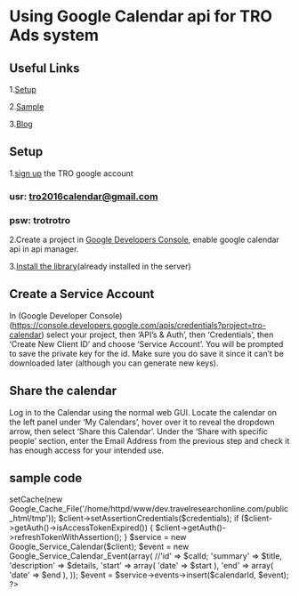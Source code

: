# Using Google Calendar api for TRO Ads system

## Useful Links
1.[Setup](https://developers.google.com/api-client-library/php/start/get_started)

2.[Sample](https://developers.google.com/api-client-library/php/auth/service-accounts)

3.[Blog](https://mytechscraps.wordpress.com/2014/05/15/accessing-google-calendar-using-the-php-api/)

## Setup 
1.[sign up](https://accounts.google.com/ServiceLogin?sacu=1&continue=https%3A%2F%2Fwww.google.com%2F%3Fgws_rd%3Dssl&hl=en#identifier) the TRO google account
### usr: tro2016calendar@gmail.com
### psw: trotrotro

2.Create a project in [Google Developers Console](https://console.developers.google.com/apis/dashboard?project=tro-calendar&duration=PT1H), enable google calendar api in api manager.

3.[Install the library](https://developers.google.com/api-client-library/php/start/installation)(already installed in the server)

## Create a Service Account
In (Google Developer Console)(https://console.developers.google.com/apis/credentials?project=tro-calendar) select your project, then ‘API’s & Auth’, then ‘Credentials’, then ‘Create New Client ID’ and choose ‘Service Account’.  You will be prompted to save the private key for the id. Make sure you do save it since it can’t be downloaded later (although you can generate new keys).

## Share the calendar
Log in to the Calendar using the normal web GUI. Locate the calendar on the left panel under ‘My Calendars’, hover over it to reveal the dropdown arrow, then select ‘Share this Calendar’.  Under the ‘Share with specific people’ section, enter the Email Address from the previous step and check it has enough access for your intended use.

## sample code
<?php
/*	
	$calendarId
	$title
	$details
	$start
	$end
	
*/

//require_once realpath(dirname(__FILE__).'/google-api-php-client/src/Google/autoload.php');
require_once __DIR__ . '/vendor/autoload.php';

//$calendarId = '8l2dj5ierr04er1uj8tos3lppo@group.calendar.google.com';
$client_email = 'tro-calendar@tro-calendar.iam.gserviceaccount.com';
$private_key = file_get_contents('TRO-Calendar-PrivateKey.p12');
$scopes = array('https://www.googleapis.com/auth/calendar');
$credentials = new Google_Auth_AssertionCredentials(
	$client_email,
	$scopes,
	$private_key

);    


$client = new Google_Client();
//$client->setCache(new Google_Cache_File('/home/httpd/www/dev.travelresearchonline.com/public_html/tmp'));

$client->setAssertionCredentials($credentials);
if ($client->getAuth()->isAccessTokenExpired()) {
  $client->getAuth()->refreshTokenWithAssertion();
}

$service = new Google_Service_Calendar($client);
$event = new Google_Service_Calendar_Event(array(
  //'id' => $calId;
  'summary' => $title,
  'description' => $details,
  'start' => array(
    'date' => $start
  ),
  'end' => array(
    'date' => $end
  ),
  
));

$event = $service->events->insert($calendarId, $event);

?>